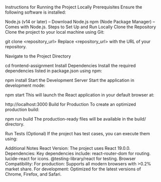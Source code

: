Instructions for Running the Project Locally
Prerequisites
Ensure the following software is installed:

Node.js (v14 or later) – Download Node.js npm (Node Package Manager) – Comes with Node.js. Steps to Set Up and Run Locally Clone the Repository Clone the project to your local machine using Git:

git clone <repository_url> Replace <repository_url> with the URL of your repository.

Navigate to the Project Directory

cd frontend-assignment Install Dependencies Install the required dependencies listed in package.json using npm:

npm install
Start the Development Server Start the application in development mode:

npm start
This will launch the React application in your default browser at:

http://localhost:3000 Build for Production To create an optimized production build:

npm run build
The production-ready files will be available in the build/ directory.

Run Tests (Optional) If the project has test cases, you can execute them using:

Additional Notes
React Version: The project uses React 19.0.0. Dependencies: Key dependencies include: react-router-dom for routing. lucide-react for icons. @testing-library/react for testing. Browser Compatibility: For production: Supports all modern browsers with >0.2% market share. For development: Optimized for the latest versions of Chrome, Firefox, and Safari.
